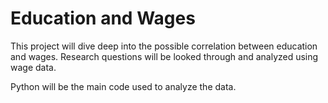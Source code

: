 # Education and Wages

This project will dive deep into the possible correlation between education and wages. Research questions will be looked through and analyzed using wage data.

Python will be the main code used to analyze the data.
